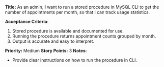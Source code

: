 **Title:**
As an admin, I want to run a stored procedure in MySQL CLI to get the number of appointments per month, so that I can track usage statistics.

**Acceptance Criteria:**
1. Stored procedure is available and documented for use.
2. Running the procedure returns appointment counts grouped by month.
3. Output is accurate and easy to interpret.

**Priority:** Medium
**Story Points:** 3
**Notes:**
- Provide clear instructions on how to run the procedure in CLI.